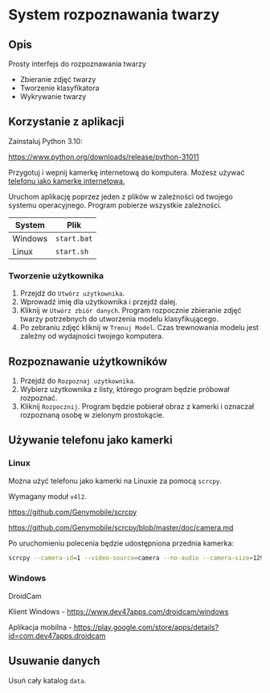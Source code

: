 # System rozpoznawania twarzy

## Opis

Prosty interfejs do rozpoznawania twarzy 

  - Zbieranie zdjęć twarzy
  - Tworzenie klasyfikatora 
  - Wykrywanie twarzy

## Korzystanie z aplikacji

Zainstaluj Python 3.10:

https://www.python.org/downloads/release/python-31011

Przygotuj i wepnij kamerkę internetową do komputera. Możesz używać [telefonu jako kamerkę internetową.](#używanie-telefonu-jako-kamerki)

Uruchom aplikację poprzez jeden z plików w zależności od twojego systemu operacyjnego. Program pobierze wszystkie zależności.

System | Plik
-|-
Windows | `start.bat`
Linux   | `start.sh`

### Tworzenie użytkownika

1. Przejdź do `Utwórz użytkownika`.
2. Wprowadź imię dla użytkownika i przejdź dalej.
3. Kliknij w `Utwórz zbiór danych`. Program rozpocznie zbieranie zdjęć twarzy potrzebnych do utworzenia modelu klasyfikującego.
4. Po zebraniu zdjęć kliknij w `Trenuj Model`. Czas trewnowania modelu jest zależny od wydajności twojego komputera.

## Rozpoznawanie użytkowników

1. Przejdź do `Rozpoznaj użytkownika`.
2. Wybierz użytkownika z listy, którego program będzie próbował rozpoznać.
3. Kliknij `Rozpocznij`. Program będzie pobierał obraz z kamerki i oznaczał rozpoznaną osobę w zielonym prostokącie.

## Używanie telefonu jako kamerki

### Linux

Można użyć telefonu jako kamerki na Linuxie za pomocą `scrcpy`.

Wymagany moduł `v4l2`.

https://github.com/Genymobile/scrcpy

https://github.com/Genymobile/scrcpy/blob/master/doc/camera.md

Po uruchomieniu polecenia będzie udostępniona przednia kamerka:

```bash
scrcpy --camera-id=1 --video-source=camera --no-audio --camera-size=1296x970 --v4l2-sink=/dev/video0
```

### Windows

DroidCam

Klient Windows - https://www.dev47apps.com/droidcam/windows

Aplikacja mobilna - https://play.google.com/store/apps/details?id=com.dev47apps.droidcam

## Usuwanie danych

Usuń cały katalog `data`.

